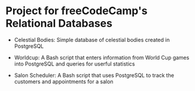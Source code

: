 # Project for freeCodeCamp's Relational Databases

- Celestial Bodies:
Simple database of celestial bodies created in PostgreSQL

- Worldcup:
A Bash script that enters information from World Cup games into PostgreSQL and queries for userful statistics

- Salon Scheduler:
A Bash script that uses PostgreSQL to track the customers and appointments for a salon
